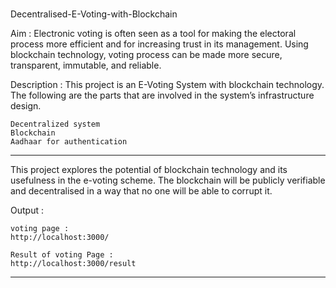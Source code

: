 # 
Decentralised-E-Voting-with-Blockchain 

Aim : 
Electronic voting is often seen as a tool for making the electoral process more efficient and for increasing trust in its
management. Using blockchain technology, voting process can be made more secure, transparent, immutable, and reliable.

Description : 
This project is an E-Voting System with blockchain technology. The following are the parts that are involved in the system’s infrastructure design.

	Decentralized system  
	Blockchain 
	Aadhaar for authentication 
	
  	
----------------------------------------

This project explores the potential of blockchain technology and its usefulness in the e-voting scheme. The blockchain will be publicly verifiable and decentralised in a way that no one will be able to corrupt it.


Output : 
	
	voting page : 
	http://localhost:3000/
	
	Result of voting Page : 
	http://localhost:3000/result
  	
----------------------------------------


